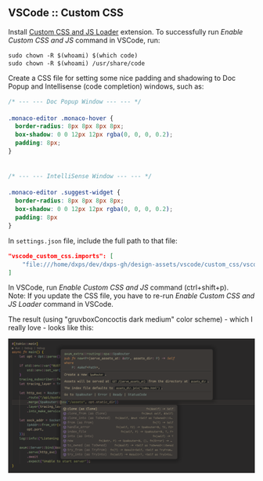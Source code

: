 ## VSCode :: Custom CSS

Install [Custom CSS and JS Loader](https://marketplace.visualstudio.com/items?itemName=be5invis.vscode-custom-css) extension. To successfully run *Enable Custom CSS and JS* command in VSCode, run:
```
sudo chown -R $(whoami) $(which code)
sudo chown -R $(whoami) /usr/share/code
```

Create a CSS file for setting some nice padding and shadowing to Doc Popup and Intellisense (code completion) windows, such as:
```css
/* --- --- Doc Popup Window --- --- */

.monaco-editor .monaco-hover {
  border-radius: 8px 8px 8px 8px;
  box-shadow: 0 0 12px 12px rgba(0, 0, 0, 0.2);
  padding: 8px;
}


/* --- --- IntelliSense Window --- --- */

.monaco-editor .suggest-widget {
  border-radius: 8px 8px 8px 8px;
  box-shadow: 0 0 12px 12px rgba(0, 0, 0, 0.2);
  padding: 8px
}
```

In `settings.json` file, include the full path to that file:
```json
"vscode_custom_css.imports": [
    "file:///home/dxps/dev/dxps-gh/design-assets/vscode/custom_css/vscode_custom.css"
]
```

In VSCode, run *Enable Custom CSS and JS* command (ctrl+shift+p).<br/>
Note: If you update the CSS file, you have to re-run _Enable Custom CSS and JS Loader_ command in VSCode.

The result (using "gruvboxConcoctis dark medium" color scheme) - which I really love - looks like this:

![](../images/2022-08-13___popups_custom_css.png)

